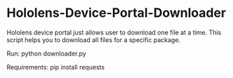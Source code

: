 # Hololens-Device-Portal-Downloader
Hololens device portal just allows user to download one file at a time. This script helps you to download all files for a specific package.

Run:
python downloader.py


Requirements:
pip install requests